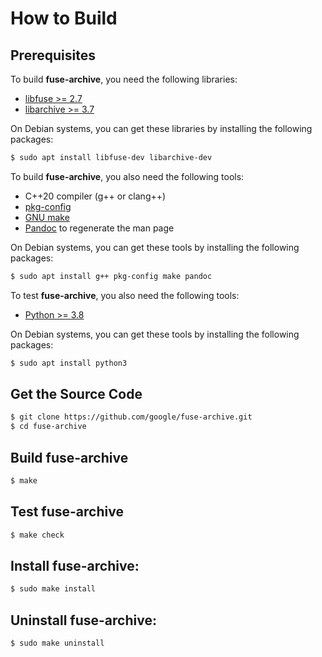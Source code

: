 # How to Build

## Prerequisites

To build **fuse-archive**, you need the following libraries:

*   [libfuse >= 2.7](https://github.com/libfuse/libfuse)
*   [libarchive >= 3.7](https://libarchive.org)

On Debian systems, you can get these libraries by installing the following
packages:

```sh
$ sudo apt install libfuse-dev libarchive-dev
```

To build **fuse-archive**, you also need the following tools:

*   C++20 compiler (g++ or clang++)
*   [pkg-config](https://www.freedesktop.org/wiki/Software/pkg-config/)
*   [GNU make](https://www.gnu.org/software/make/)
*   [Pandoc](https://pandoc.org) to regenerate the man page

On Debian systems, you can get these tools by installing the following packages:

```sh
$ sudo apt install g++ pkg-config make pandoc
```

To test **fuse-archive**, you also need the following tools:

*   [Python >= 3.8](https://www.python.org)

On Debian systems, you can get these tools by installing the following packages:

```sh
$ sudo apt install python3
```

## Get the Source Code

```sh
$ git clone https://github.com/google/fuse-archive.git
$ cd fuse-archive
```

## Build **fuse-archive**

```sh
$ make
```

## Test **fuse-archive**

```sh
$ make check
```

## Install **fuse-archive**:

```sh
$ sudo make install
```

## Uninstall **fuse-archive**:

```sh
$ sudo make uninstall
```
